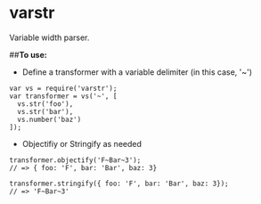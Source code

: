 # varstr
Variable width parser.

##**To use:**

+ Define a transformer with a variable delimiter (in this case, '~')
```
var vs = require('varstr');
var transformer = vs('~', [
  vs.str('foo'),
  vs.str('bar'),
  vs.number('baz')
]);
```

+ Objectifiy or Stringify as needed
```
transformer.objectify('F~Bar~3');
// => { foo: 'F', bar: 'Bar', baz: 3}

transformer.stringify({ foo: 'F', bar: 'Bar', baz: 3});
// => 'F~Bar~3'
```
